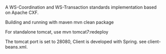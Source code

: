 A WS-Coordination and WS-Transaction standards implementation based on Apache CXF.

Building and running with maven
mvn clean package

For standalone tomcat, use
mvn tomcat7:redeploy

The tomcat port is set to 28080, Client is developed with Spring. see client-beans.xml.
